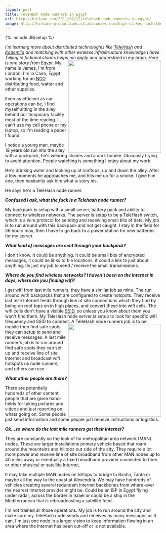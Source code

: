 ```yaml
---
layout: post
title: TeleHash Node Runners in Egypt
url: http://kinlane.com/2011/02/12/telehash-node-runners-in-egypt/
image: http://kinlane-productions.s3.amazonaws.com/high-stakes-hackathon-egypt.jpg
---
```

{% include JB/setup %}
<p>
     <em>I'm learning more about distributed technologies like <a href="http://www.telehash.org/" target="_blank">TeleHash</a> and <a class="zem_slink" title="Kademlia" rel="wikipedia" href="http://en.wikipedia.org/wiki/Kademlia">Kademlia</a> and matching with other wireless infrastructure knowledge I have. Telling in fictional stories helps me apply and understand in my brain. Here is one story from Egypt.</em> <img src="http://kinlane-productions.s3.amazonaws.com/high-stakes-hackathon-egypt.jpg"  width="300" align="right" /> My name is James, I'm from London. I'm in Cairo, Egypt working for an <a class="zem_slink" title="Non-governmental organization" rel="wikipedia" href="http://en.wikipedia.org/wiki/Non-governmental_organization">NGO</a> distributing food, watter and other supplies.
</p>

<p>
     Even as efficient as our operations can be, I find myself sitting in the alley behind our temporary facility most of the time reading. I can't use my cell phone or my laptop, so I'm reading a paper I found.
</p>

<p>
     I notice a young man, maybe 19 years old run into the alley with a backpack, he's wearing shades and a dark hoodie. Obviously trying to avoid attention. People watching is something I enjoy about my work.
</p>

<p>
     He's drinking water and looking up at rooftops, up and down the alley. After a few moments he approaches me, and hits me up for a smoke. I give him one, then hesitantly ask him what is story his.
</p>

<p>
     He says he's a TeleHash node runner.
</p>

<p>
     <em><strong>Confused I ask, what the fuck is a Telehash node runner?</strong></em>
</p>

<p>
     My backpack is setup with a small server, battery pack and ability to connect to wireless networks. The server is setup to be a TeleHash switch, which is a wire protocol for sending and receiving small bits of data. My job is to run around with this backpack and not get caught. I stay in the field for 36 hours max, then I have to go back to a power station for new batteries for my server.
</p>

<p>
     <em><strong>What kind of messages are sent through your backpack?</strong></em>
</p>

<p>
     I don't know. It could be anything. It could be small bits of encrypted messages, it could be links to file locations, it could a link to just about anything. Its just my job to send / receive the small transmissions.
</p>

<p>
     <em><strong>Where do you find wireless networks? I haven't been on the Internet in days, where are you finding wifi?</strong></em>
</p>

<p>
     I get wifi from last mile runners, they have a similar job as mine. The run around with backpacks that are configured to create hotspots. They receive last mile Internet feeds through line of site connections which they find by being on roof tops on in high places, and convert these into wifi cells. The wifi cells don't have a visible <a class="zem_slink" title="Service set (802.11 network)" rel="wikipedia" href="http://en.wikipedia.org/wiki/Service_set_%28802.11_network%29">SSID</a>, so unless you know about them you won't find them. My TeleHash node server is setup to look for specific wifi frequency and SSID to connect. <img src="http://kinlane-productions.s3.amazonaws.com/TeleHash-Logo.png"  width="300" align="right" /> A TeleHash node runners job is to be mobile then find safe spots they can setup to send and receive messages. A last mile runner's job is to run around find safe spots they can set up and receive line of site Internet and broadcast wifi hotspots us node runners, and others can use.
</p>

<p>
     <strong><em>What other people are there?</em></strong>
</p>

<p>
     There are potentially hundreds of other content people that are given hand-helds for taking pictures and videos and just reporting on whats going on. Some people just send information and some people just receive instructions or logistics.
</p>

<p>
     <em><strong>Ok...so where do the last mile runners get their Internet?</strong></em>
</p>

<p>
     They are constantly on the look of for metropolitan area network (MAN) nodes. These are larger installations primary vehicle based that roam around the mountains and hilltops out side of the city. They require a lot more power and receive line of site broadband from other MAN nodes up to 40 miles away or eventually a fixed broadband provider connected to fiber or other physical or satellite Internet.
</p>

<p>
     It may take multiple MAN nodes on hilltops to bridge to Banha, Tanta or maybe all the way to the coast at Alexendria. We may have hundreds of vehicles creating several redundant Internet backbones from where-ever the nearest Internet provider might be. Could be an ISP in Egypt flying under radar, across the border in Israel or could be a ship in the Mediterranean that is rebroadcasting a satellite feed.
</p>

<p>
     I'm not trained all those operations. My job is to run around the city and make sure my TeleHash node sends and receives as many messages as it can. I'm just one node in a larger vision to keep information flowing in an area where the Internet has been cut-off or is not available.
</p>
